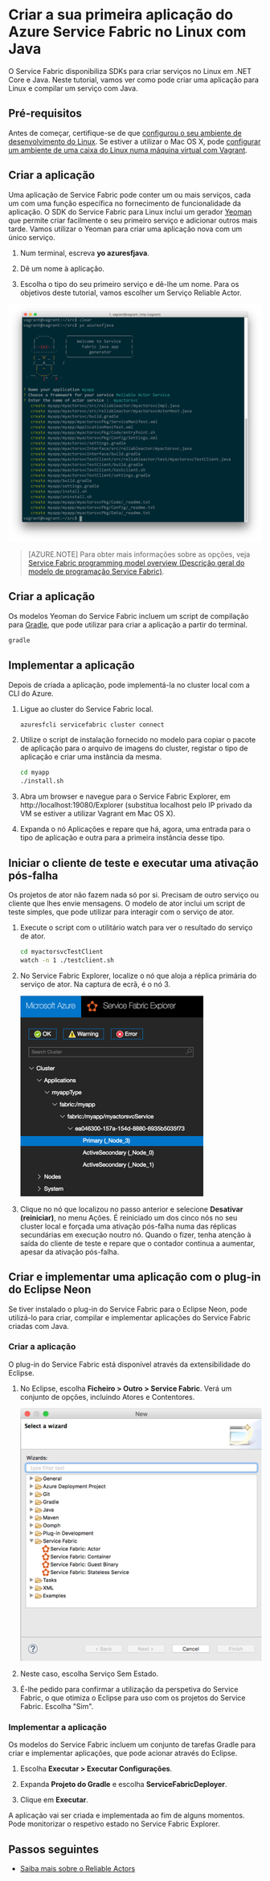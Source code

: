 <properties
   pageTitle="Criar a sua primeira aplicação do Service Fabric no Linux com Java | Microsoft Azure"
   description="Criar e implementar uma aplicação do Service Fabric com Java"
   services="service-fabric"
   documentationCenter="java"
   authors="seanmck"
   manager="timlt"
   editor=""/>

<tags
   ms.service="service-fabric"
   ms.devlang="java"
   ms.topic="hero-article"
   ms.tgt_pltfrm="NA"
   ms.workload="NA"
   ms.date="09/25/2016"
   ms.author="seanmck"/>


# Criar a sua primeira aplicação do Azure Service Fabric no Linux com Java

O Service Fabric disponibiliza SDKs para criar serviços no Linux em .NET Core e Java. Neste tutorial, vamos ver como pode criar uma aplicação para Linux e compilar um serviço com Java.

## Pré-requisitos

Antes de começar, certifique-se de que [configurou o seu ambiente de desenvolvimento do Linux](service-fabric-get-started-linux.md). Se estiver a utilizar o Mac OS X, pode [configurar um ambiente de uma caixa do Linux numa máquina virtual com Vagrant](service-fabric-get-started-mac.md).

## Criar a aplicação

Uma aplicação de Service Fabric pode conter um ou mais serviços, cada um com uma função específica no fornecimento de funcionalidade da aplicação. O SDK do Service Fabric para Linux inclui um gerador [Yeoman](http://yeoman.io/) que permite criar facilmente o seu primeiro serviço e adicionar outros mais tarde. Vamos utilizar o Yeoman para criar uma aplicação nova com um único serviço.

1. Num terminal, escreva **yo azuresfjava**.

2. Dê um nome à aplicação.

3. Escolha o tipo do seu primeiro serviço e dê-lhe um nome. Para os objetivos deste tutorial, vamos escolher um Serviço Reliable Actor.

  ![Gerador Yeoman do Service Fabric para Java][sf-yeoman]

>[AZURE.NOTE] Para obter mais informações sobre as opções, veja [Service Fabric programming model overview (Descrição geral do modelo de programação Service Fabric)](service-fabric-choose-framework.md).

## Criar a aplicação

Os modelos Yeoman do Service Fabric incluem um script de compilação para [Gradle](https://gradle.org/), que pode utilizar para criar a aplicação a partir do terminal.

  ```bash
  gradle
  ```

## Implementar a aplicação

Depois de criada a aplicação, pode implementá-la no cluster local com a CLI do Azure.

1. Ligue ao cluster do Service Fabric local.

    ```bash
    azuresfcli servicefabric cluster connect
    ```

2. Utilize o script de instalação fornecido no modelo para copiar o pacote de aplicação para o arquivo de imagens do cluster, registar o tipo de aplicação e criar uma instância da mesma.

    ```bash
    cd myapp
    ./install.sh
    ```

3. Abra um browser e navegue para o Service Fabric Explorer, em http://localhost:19080/Explorer (substitua localhost pelo IP privado da VM se estiver a utilizar Vagrant em Mac OS X).

4. Expanda o nó Aplicações e repare que há, agora, uma entrada para o tipo de aplicação e outra para a primeira instância desse tipo.

## Iniciar o cliente de teste e executar uma ativação pós-falha

Os projetos de ator não fazem nada só por si. Precisam de outro serviço ou cliente que lhes envie mensagens. O modelo de ator inclui um script de teste simples, que pode utilizar para interagir com o serviço de ator.

1. Execute o script com o utilitário watch para ver o resultado do serviço de ator.

    ```bash
    cd myactorsvcTestClient
    watch -n 1 ./testclient.sh
    ```

2. No Service Fabric Explorer, localize o nó que aloja a réplica primária do serviço de ator. Na captura de ecrã, é o nó 3.

    ![Localizar a réplica primária no Service Fabric Explorer][sfx-primary]

3. Clique no nó que localizou no passo anterior e selecione **Desativar (reiniciar)**, no menu Ações. É reiniciado um dos cinco nós no seu cluster local e forçada uma ativação pós-falha numa das réplicas secundárias em execução noutro nó. Quando o fizer, tenha atenção à saída do cliente de teste e repare que o contador continua a aumentar, apesar da ativação pós-falha.

## Criar e implementar uma aplicação com o plug-in do Eclipse Neon

Se tiver instalado o plug-in do Service Fabric para o Eclipse Neon, pode utilizá-lo para criar, compilar e implementar aplicações do Service Fabric criadas com Java.

### Criar a aplicação

O plug-in do Service Fabric está disponível através da extensibilidade do Eclipse.

1. No Eclipse, escolha **Ficheiro > Outro > Service Fabric**. Verá um conjunto de opções, incluindo Atores e Contentores.

    ![Modelos do Service Fabric no Eclipse][sf-eclipse-templates]

2. Neste caso, escolha Serviço Sem Estado.

3. É-lhe pedido para confirmar a utilização da perspetiva do Service Fabric, o que otimiza o Eclipse para uso com os projetos do Service Fabric. Escolha "Sim".

### Implementar a aplicação

Os modelos do Service Fabric incluem um conjunto de tarefas Gradle para criar e implementar aplicações, que pode acionar através do Eclipse.

1. Escolha **Executar > Executar Configurações**.

2. Expanda **Projeto do Gradle** e escolha **ServiceFabricDeployer**.

3. Clique em **Executar**.

A aplicação vai ser criada e implementada ao fim de alguns momentos. Pode monitorizar o respetivo estado no Service Fabric Explorer.

## Passos seguintes

- [Saiba mais sobre o Reliable Actors](service-fabric-reliable-actors-introduction.md)

<!-- Images -->
[sf-yeoman]: ./media/service-fabric-create-your-first-linux-application-with-java/sf-yeoman.png
[sfx-primary]: ./media/service-fabric-create-your-first-linux-application-with-java/sfx-primary.png
[sf-eclipse-templates]: ./media/service-fabric-create-your-first-linux-application-with-java/sf-eclipse-templates.png



<!--HONumber=Sep16_HO4-->


